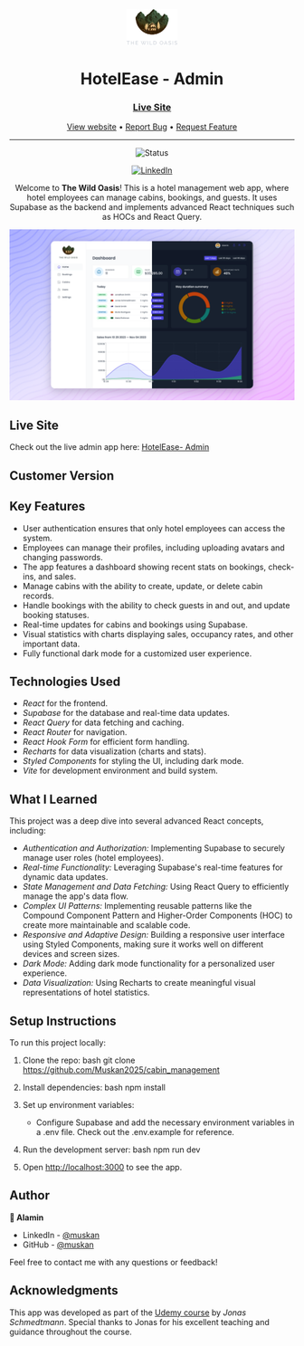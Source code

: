 <div align="center">

  <img src="./public/logo-dark.png" alt="logo" width="90" height="auto">

  <h1>HotelEase - Admin</h1>

  <h3>
    <a href="https://cabin-management-tau.vercel.app/">
      <strong>Live Site</strong>
    </a>
  </h3>

  <div align="center">
    <a href="https://cabin-management-tau.vercel.app/">View website</a>
    •
    <a href="https://github.com/Muskan2025/cabin_management/issues">Report Bug</a>
    •
    <a href="https://github.com/Muskan2025/cabin_management/pulls">Request Feature</a>
  </div>

  <hr>

</div>

<!-- Badges -->
<div align="center">

![Status](https://img.shields.io/badge/Status-Completed-success?style=flat)

[![LinkedIn](https://img.shields.io/badge/LinkedIn-Connect-blue?style=for-the-badge&logo=linkedin)](https://www.linkedin.com/in/muskan-garg-15433a222/)

</div>

<!-- Brief -->
<p align="center">
Welcome to <b>The Wild Oasis</b>! This is a hotel management web app, where hotel employees can manage cabins, bookings, and guests. It uses Supabase as the backend and implements advanced React techniques such as HOCs and React Query.
</p>

<!-- Screenshot -->
<a align="center" href="https://cabin-management-tau.vercel.app/">

![Screenshot](./public/thumbnail-preview.png)

</a>

## Live Site

Check out the live admin app here: [HotelEase- Admin](https://cabin-management-tau.vercel.app/)

## Customer Version


## Key Features

- User authentication ensures that only hotel employees can access the system.
- Employees can manage their profiles, including uploading avatars and changing passwords.
- The app features a dashboard showing recent stats on bookings, check-ins, and sales.
- Manage cabins with the ability to create, update, or delete cabin records.
- Handle bookings with the ability to check guests in and out, and update booking statuses.
- Real-time updates for cabins and bookings using Supabase.
- Visual statistics with charts displaying sales, occupancy rates, and other important data.
- Fully functional dark mode for a customized user experience.

## Technologies Used

- *React* for the frontend.
- *Supabase* for the database and real-time data updates.
- *React Query* for data fetching and caching.
- *React Router* for navigation.
- *React Hook Form* for efficient form handling.
- *Recharts* for data visualization (charts and stats).
- *Styled Components* for styling the UI, including dark mode.
- *Vite* for development environment and build system.

## What I Learned

This project was a deep dive into several advanced React concepts, including:

- *Authentication and Authorization:* Implementing Supabase to securely manage user roles (hotel employees).
- *Real-time Functionality:* Leveraging Supabase's real-time features for dynamic data updates.
- *State Management and Data Fetching:* Using React Query to efficiently manage the app's data flow.
- *Complex UI Patterns:* Implementing reusable patterns like the Compound Component Pattern and Higher-Order Components (HOC) to create more maintainable and scalable code.
- *Responsive and Adaptive Design:* Building a responsive user interface using Styled Components, making sure it works well on different devices and screen sizes.
- *Dark Mode:* Adding dark mode functionality for a personalized user experience.
- *Data Visualization:* Using Recharts to create meaningful visual representations of hotel statistics.

## Setup Instructions

To run this project locally:

1. Clone the repo:
   bash
   git clone https://github.com/Muskan2025/cabin_management
   
2. Install dependencies:
   bash
   npm install
   
3. Set up environment variables:
   - Configure Supabase and add the necessary environment variables in a .env file. Check out the .env.example for reference.
4. Run the development server:
   bash
   npm run dev
   
5. Open [http://localhost:3000](http://localhost:3000) to see the app.

## Author

<b>👤 Alamin</b>

- LinkedIn - [@muskan](https://www.linkedin.com/in/muskan-garg-15433a222/)
- GitHub - [@muskan](https://github.com/Muskan2025)

Feel free to contact me with any questions or feedback!

## Acknowledgments

This app was developed as part of the [Udemy course](https://www.udemy.com/course/the-ultimate-react-course) by *Jonas Schmedtmann*. Special thanks to Jonas for his excellent teaching and guidance throughout the course.